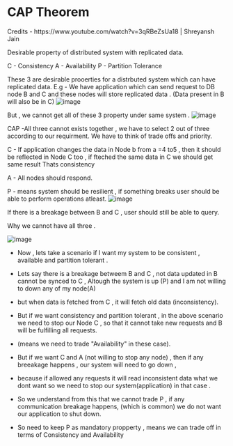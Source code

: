 <h1> CAP Theorem</h1>
Credits - https://www.youtube.com/watch?v=3qRBeZsUa18 | Shreyansh Jain

Desirable property of distributed system with replicated data.

C - Consistency
A - Availability
P - Partition Tolerance

These 3 are desirable prooerties for a distrbuted system which can have replicated data.
E.g - We have application which can send request to DB node B and C and these nodes will store replicated data . (Data present in B will also be in C)
![image](https://github.com/user-attachments/assets/5ae2bd2e-557d-4c4f-9da1-422a62781594)

But , we cannot get all of these 3 property under same system .
![image](https://github.com/user-attachments/assets/c0650df7-afef-4651-9502-28085261301f)

CAP -All three cannot exists together , we have to select 2 out of three according to our requirment.
We have to think of trade offs and priority.

C - If application changes the data in Node b from a =4 to5 , then it should be reflected in Node C too , if fteched the same data in C we should get same result 
Thats consistency

A - All nodes should respond.

P - means system should be resilient , if something breaks user should be able to perform operations atleast.
![image](https://github.com/user-attachments/assets/43e534b9-9518-40b7-a2f0-a41e572c5d6e)

If there is a breakage between B and C , user should still be able to query.


Why we cannot have all three .


![image](https://github.com/user-attachments/assets/8d6c2be1-b615-42da-a2b9-f899b66974af)


- Now , lets take a scenario if I want my system to be consistent , available and partition tolerant .

- Lets say there is a breakage betweem B and C , not data updated in B cannot be synced to C , Altough the system is up (P) and I am not willing to down any of my node(A)
- but when data is fetched from C , it will fetch old data (inconsistency). 


- But if we want consistency and partition tolerant , in the above scenario we need to stop our Node C , so that it cannot take new requests and B will be fulfilling all requests.
- (means we need to trade "Availability" in these case).

- But if we want C and A (not willing to stop any node) , then if any breeakage happens , our system will need to go down , 
- because if allowed any requests it will read inconsistent data what we dont want so we need to stop our system(application) in that case .


- So we understand from this that we cannot trade P , if any communication breakage happens, (which is common) we do not want our application to shut down.
- So need to keep P as mandatory propperty , means we can trade off in terms of Consistency and Availability




